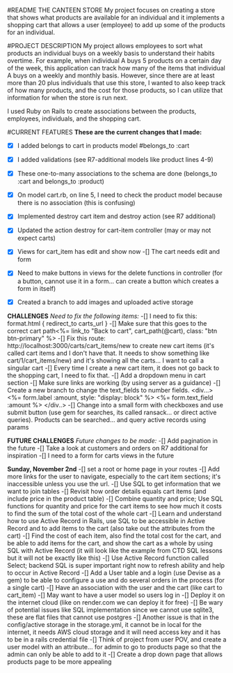 #README
THE CANTEEN STORE
My project focuses on creating a store that shows what products are available for an individual and it implements a shopping cart that allows a user (employee) to add up some of the products for an individual.

#PROJECT DESCRIPTION
My project allows employees to sort what products an individual buys on a weekly basis to understand their habits overtime. For example, when individual A buys 5 products on a certain day of the week, this application can track how many of the items that individual A buys on a weekly and monthly basis. However, since there are at least more than 20 plus individuals that use this store, I wanted to also keep track of how many products, and the cost for those products, so I can utilize that information for when the store is run next. 

I used Ruby on Rails to create associations between the products, employees, individuals, and the shopping cart.

#CURRENT FEATURES
**These are the current changes that I made:**
-[x] I added belongs to cart in products model   #belongs_to :cart
-[x] I added validations (see R7-additional models like product lines 4-9)
-[x] These one-to-many associations to the schema are done (belongs_to :cart and belongs_to :product)
-[x] On model cart.rb, on line 5, I need to check the product model because there is no association (this is confusing)
-[x] Implemented destroy cart item and destroy action (see R7 additional)
-[x] Updated the action destroy for cart-item controller (may or may not expect carts)
-[x] Views for cart_item has edit and show now
-[] The cart needs edit and form
-[x] Need to make buttons in views for the delete functions in controller (for a button, cannot use it in a form... can create a button which creates a form in itself) 
-[x] Created a branch to add images and uploaded active storage 


**CHALLENGES**
*Need to fix the following items:*
-[] I need to fix this: format.html { redirect_to carts_url }
-[] Make sure that this goes to the correct cart path<%=  link_to "Back to cart", cart_path(@cart), class: "btn btn-primary" %>
-[] Fix this route: http://localhost:3000/carts/cart_items/new to create new cart items (it's called cart items and I don't have that. It needs to show something like cart/1/cart_items/new) and it's showing all the carts... I want to call a singular cart
-[] Every time I create a new cart item, it does not go back to the shopping cart, I need to fix that.
-[] Add a dropdown menu in cart section
-[] Make sure links are working (by using server as a guidance)
-[] Create a new branch to change the text_fields to number fields.
  <div...>
    <%= form.label :amount, style: "display: block" %>
    <%= form.text_field :amount %>
  </div..>
-[] Change into a small form with checkboxes and use submit button (use gem for searches, its called ransack... or direct active queries). Products can be searched… and query active records using params 

**FUTURE CHALLENGES**
*Future changes to be made:*
-[] Add pagination in the future
-[] Take a look at customers and orders on R7 additional for inspiration
-[] I need to a form for carts views in the future 

**Sunday, November 2nd**
-[] set a root or home page in your routes 
-[] Add more links for the user to navigate, especially to the cart item sections; it's inaccessible unless you use the url.
-[] Use SQL to get information that we want to join tables
-[] Revisit how order details equals cart items (and include price in the product table)
-[] Combine quantity and price; Use SQL functions for quantity and price for the cart items to see how much it costs to find the sum of the total cost of the whole cart
-[] Learn and understand how to use Active Record in Rails, use SQL to be accessible in Active Record and to add items to the cart (also take out the attributes from the cart)
-[] Find the cost of each item, also find the total cost for the cart, and be able to add items for the cart, and show the cart as a whole by using SQL with Active Record (it will look like the example from CTD SQL lessons but it will not be exactly like this)
-[] Use Active Record function called Select; backend SQL is super important right now to refresh ability and help to occur in Active Record 
-[] Add a User table and a login (use Devise as a gem) to be able to configure a use and do several orders in the process (for a single cart)
-[] Have an association with the user and the cart (like cart to cart_item)
-[] May want to have a user model so users log in 
-[] Deploy it on the internet cloud (like on render.com we can deploy it for free)
-[] Be wary of potential issues like SQL implementation since we cannot use sqlite3, these are flat files that cannot use postgres
-[] Another issue is that in the config/active storage in the storage.yml, it cannot be in local for the internet, it needs AWS cloud storage and it will need access key and it has to be in a rails credential file
-[] Think of project from user POV, and create a user model with an attribute… for admin to go to products page so that the admin can only be able to add to it
-[] Create a drop down page that allows products page to be more appealing  

